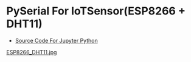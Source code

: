 # PySerial For IoTSensor(ESP8266 + DHT11)

* [Source Code For Jupyter Python](http://nbviewer.jupyter.org/github/leehaesung/PySerialForIoTSensor/blob/master/PySerial_For_IoTSensor.ipynb)

[ESP8266_DHT11.jpg](https://github.com/leehaesung/NodeRED/blob/master/02_CodeFiles/10_ESP8266-01/01_Images/ESP8266_DHT11.jpg)
